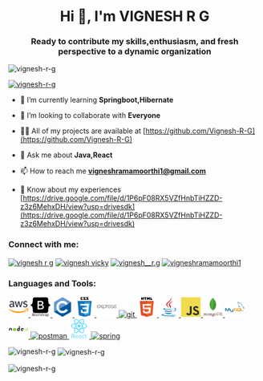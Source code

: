 <h1 align="center">Hi 👋, I'm VIGNESH R G</h1>
<h3 align="center">Ready to contribute my skills,enthusiasm, and fresh perspective to a dynamic organization</h3>

<p align="left"> <img src="https://komarev.com/ghpvc/?username=vignesh-r-g&label=Profile%20views&color=0e75b6&style=flat" alt="vignesh-r-g" /> </p>

<p align="left"> <a href="https://github.com/ryo-ma/github-profile-trophy"><img src="https://github-profile-trophy.vercel.app/?username=vignesh-r-g" alt="vignesh-r-g" /></a> </p>

- 🌱 I’m currently learning **Springboot,Hibernate**

- 👯 I’m looking to collaborate with **Everyone**

- 👨‍💻 All of my projects are available at [https://github.com/Vignesh-R-G](https://github.com/Vignesh-R-G)

- 💬 Ask me about **Java,React**

- 📫 How to reach me **vigneshramamoorthi1@gmail.com**

- 📄 Know about my experiences [https://drive.google.com/file/d/1P6pF08RX5VZfHnbTiHZZD-z3z6MehxDH/view?usp=drivesdk](https://drive.google.com/file/d/1P6pF08RX5VZfHnbTiHZZD-z3z6MehxDH/view?usp=drivesdk)

<h3 align="left">Connect with me:</h3>
<p align="left">
<a href="https://linkedin.com/in/vignesh r g" target="blank"><img align="center" src="https://raw.githubusercontent.com/rahuldkjain/github-profile-readme-generator/master/src/images/icons/Social/linked-in-alt.svg" alt="vignesh r g" height="30" width="40" /></a>
<a href="https://fb.com/vignesh vicky" target="blank"><img align="center" src="https://raw.githubusercontent.com/rahuldkjain/github-profile-readme-generator/master/src/images/icons/Social/facebook.svg" alt="vignesh vicky" height="30" width="40" /></a>
<a href="https://instagram.com/vignesh__r.g" target="blank"><img align="center" src="https://raw.githubusercontent.com/rahuldkjain/github-profile-readme-generator/master/src/images/icons/Social/instagram.svg" alt="vignesh__r.g" height="30" width="40" /></a>
<a href="https://www.leetcode.com/vigneshramamoorthi1" target="blank"><img align="center" src="https://raw.githubusercontent.com/rahuldkjain/github-profile-readme-generator/master/src/images/icons/Social/leet-code.svg" alt="vigneshramamoorthi1" height="30" width="40" /></a>
</p>

<h3 align="left">Languages and Tools:</h3>
<p align="left"> <a href="https://aws.amazon.com" target="_blank" rel="noreferrer"> <img src="https://raw.githubusercontent.com/devicons/devicon/master/icons/amazonwebservices/amazonwebservices-original-wordmark.svg" alt="aws" width="40" height="40"/> </a> <a href="https://getbootstrap.com" target="_blank" rel="noreferrer"> <img src="https://raw.githubusercontent.com/devicons/devicon/master/icons/bootstrap/bootstrap-plain-wordmark.svg" alt="bootstrap" width="40" height="40"/> </a> <a href="https://www.cprogramming.com/" target="_blank" rel="noreferrer"> <img src="https://raw.githubusercontent.com/devicons/devicon/master/icons/c/c-original.svg" alt="c" width="40" height="40"/> </a> <a href="https://www.w3schools.com/css/" target="_blank" rel="noreferrer"> <img src="https://raw.githubusercontent.com/devicons/devicon/master/icons/css3/css3-original-wordmark.svg" alt="css3" width="40" height="40"/> </a> <a href="https://expressjs.com" target="_blank" rel="noreferrer"> <img src="https://raw.githubusercontent.com/devicons/devicon/master/icons/express/express-original-wordmark.svg" alt="express" width="40" height="40"/> </a> <a href="https://git-scm.com/" target="_blank" rel="noreferrer"> <img src="https://www.vectorlogo.zone/logos/git-scm/git-scm-icon.svg" alt="git" width="40" height="40"/> </a> <a href="https://www.w3.org/html/" target="_blank" rel="noreferrer"> <img src="https://raw.githubusercontent.com/devicons/devicon/master/icons/html5/html5-original-wordmark.svg" alt="html5" width="40" height="40"/> </a> <a href="https://www.java.com" target="_blank" rel="noreferrer"> <img src="https://raw.githubusercontent.com/devicons/devicon/master/icons/java/java-original.svg" alt="java" width="40" height="40"/> </a> <a href="https://developer.mozilla.org/en-US/docs/Web/JavaScript" target="_blank" rel="noreferrer"> <img src="https://raw.githubusercontent.com/devicons/devicon/master/icons/javascript/javascript-original.svg" alt="javascript" width="40" height="40"/> </a> <a href="https://www.mongodb.com/" target="_blank" rel="noreferrer"> <img src="https://raw.githubusercontent.com/devicons/devicon/master/icons/mongodb/mongodb-original-wordmark.svg" alt="mongodb" width="40" height="40"/> </a> <a href="https://www.mysql.com/" target="_blank" rel="noreferrer"> <img src="https://raw.githubusercontent.com/devicons/devicon/master/icons/mysql/mysql-original-wordmark.svg" alt="mysql" width="40" height="40"/> </a> <a href="https://nodejs.org" target="_blank" rel="noreferrer"> <img src="https://raw.githubusercontent.com/devicons/devicon/master/icons/nodejs/nodejs-original-wordmark.svg" alt="nodejs" width="40" height="40"/> </a> <a href="https://postman.com" target="_blank" rel="noreferrer"> <img src="https://www.vectorlogo.zone/logos/getpostman/getpostman-icon.svg" alt="postman" width="40" height="40"/> </a> <a href="https://reactjs.org/" target="_blank" rel="noreferrer"> <img src="https://raw.githubusercontent.com/devicons/devicon/master/icons/react/react-original-wordmark.svg" alt="react" width="40" height="40"/> </a> <a href="https://spring.io/" target="_blank" rel="noreferrer"> <img src="https://www.vectorlogo.zone/logos/springio/springio-icon.svg" alt="spring" width="40" height="40"/> </a> </p>

<p><img align="left" src="https://github-readme-stats.vercel.app/api/top-langs?username=vignesh-r-g&show_icons=true&locale=en&layout=compact" alt="vignesh-r-g" /></p>

<p>&nbsp;<img align="center" src="https://github-readme-stats.vercel.app/api?username=vignesh-r-g&show_icons=true&locale=en" alt="vignesh-r-g" /></p>

<p><img align="center" src="https://github-readme-streak-stats.herokuapp.com/?user=vignesh-r-g&" alt="vignesh-r-g" /></p>
